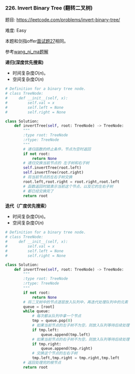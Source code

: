 ### 226. Invert Binary Tree (翻转二叉树)

题目:
<https://leetcode.com/problems/invert-binary-tree/>


难度:   Easy

本题和剑指offer[面试题27](https://leetcode-cn.com/problems/er-cha-shu-de-jing-xiang-lcof/)相同。

参考[wang_ni_ma题解](https://leetcode-cn.com/problems/invert-binary-tree/solution/dong-hua-yan-shi-liang-chong-shi-xian-226-fan-zhua/)


**递归(深度优先搜索)**

- 时间复杂度$O(n)$。
- 空间复杂度$O(n)$

```python
# Definition for a binary tree node.
# class TreeNode:
#     def __init__(self, x):
#         self.val = x
#         self.left = None
#         self.right = None

class Solution:
    def invertTree(self, root: TreeNode) -> TreeNode:
        """
		:type root: TreeNode
		:rtype: TreeNode
		"""
		# 递归函数的终止条件，节点为空时返回
        if not root:
            return None
        # 递归交换当前节点的 左子树和右子树
        self.invertTree(root.left)
        self.invertTree(root.right)
        # 将当前节点的左右子树交换
        root.left,root.right = root.right,root.left
        # 函数返回时就表示当前这个节点，以及它的左右子树
        # 都已经交换完了		
        return root
```

**迭代（广度优先搜索）**

- 时间复杂度$O(n)$。
- 空间复杂度$O(n)$

```python
# Definition for a binary tree node.
# class TreeNode:
#     def __init__(self, x):
#         self.val = x
#         self.left = None
#         self.right = None

class Solution:
    def invertTree(self, root: TreeNode) -> TreeNode:
        """
		:type root: TreeNode
		:rtype: TreeNode
		"""
        if not root:
            return None
        # 将二叉树中的节点逐层放入队列中，再迭代处理队列中的元素
        queue = [root]
        while queue:
            # 每次都从队列中拿一个节点
            tmp = queue.pop(0)
            # 如果当前节点的左子树不为空，则放入队列等待后续处理
            if tmp.left:
                queue.append(tmp.left)
            # 如果当前节点的右子树不为空，则放入队列等待后续处理	
            if tmp.right:
                queue.append(tmp.right)
            # 交换这个节点的左右子树
            tmp.left,tmp.right = tmp.right,tmp.left
        # 返回处理完的根节点
        return root
```


